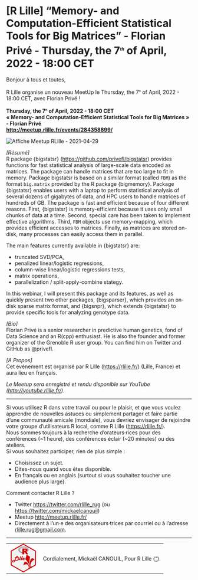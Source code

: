 
# \[R Lille\] “Memory- and Computation-Efficient Statistical Tools for Big Matrices” - Florian Privé - Thursday, the 7<sup><i style="font-size:0.5em;">th</i></sup> of April, 2022 - 18:00 CET

Bonjour à tous et toutes,

R Lille organise un nouveau MeetUp le Thursday, the
7<sup><i style="font-size:0.5em;">th</i></sup> of April, 2022 - 18:00
CET, avec Florian Privé !

**Thursday, the 7<sup><i style="font-size:0.5em;">th</i></sup> of April,
2022 - 18:00 CET**  
**« Memory- and Computation-Efficient Statistical Tools for Big Matrices
» - Florian Privé**  
**<http://meetup.rlille.fr/events/284358899/>**

![Affiche Meetup RLille -
2021-04-29](https://raw.githubusercontent.com/RLille/meetups/main/meetups/2021-04-29/ads/2021-04-29.png)

*\[Résumé\]*  
R package {bigstatsr} (<https://github.com/privefl/bigstatsr>) provides
functions for fast statistical analysis of large-scale data encoded as
matrices. The package can handle matrices that are too large to fit in
memory. Package bigstatsr is based on a similar format (called `FBM`) as
the format `big.matrix` provided by the R package {bigmemory}. Package
{bigstatsr} enables users with a laptop to perform statistical analysis
of several dozens of gigabytes of data, and HPC users to handle matrices
of hundreds of GB. The package is fast and efficient because of four
different reasons. First, {bigstatsr} is memory-efficient because it
uses only small chunks of data at a time. Second, special care has been
taken to implement effective algorithms. Third, `FBM` objects use
memory-mapping, which provides efficient accesses to matrices. Finally,
as matrices are stored on-disk, many processes can easily access them in
parallel.

The main features currently available in {bigstatsr} are:

-   truncated SVD/PCA,
-   penalized linear/logistic regressions,
-   column-wise linear/logistic regressions tests,
-   matrix operations,
-   parallelization / split-apply-combine stategy.

In this webinar, I will present this package and its features, as well
as quickly present two other packages, {bigsparser}, which provides an
on-disk sparse matrix format, and {bigsnpr}, which extends {bigstatsr}
to provide specific tools for analyzing genotype data.

*\[Bio\]*  
Florian Privé is a senior researcher in predictive human genetics, fond
of Data Science and an R(cpp) enthusiast. He is also the founder and
former organizer of the Grenoble R user group. You can find him on
Twitter and GitHub as @privefl.

*\[A Propos\]*  
Cet événement est organisé par R Lille (<https://rlille.fr/>) (Lille,
France) et aura lieu en français.

*Le Meetup sera enregistré et rendu disponible sur YouTube
(<http://youtube.rlille.fr/>).*

------------------------------------------------------------------------

Si vous utilisez R dans votre travail ou pour le plaisir, et que vous
voulez apprendre de nouvelles astuces ou simplement partager et faire
partie d’une communauté amicale (mondiale), vous devriez envisager de
rejoindre votre groupe d’utilisateurs R local, comme R Lille
(<https://rlille.fr/>).  
Nous sommes toujours à la recherche d’orateurs·rices pour des
conférences (\~1 heure), des conférences éclair (\~20 minutes) ou des
ateliers.  
Si vous souhaitez participer, rien de plus simple :

-   Choisissez un sujet.
-   Dites-nous quand vous êtes disponible.
-   En français ou en anglais (surtout si vous souhaitez toucher une
    audience plus large).

Comment contacter R Lille ?

-   Twitter <https://twitter.com/rlille_rug> (ou
    <https://twitter.com/mickaelcanouil>)
-   Meetup <http://meetup.rlille.fr/>
-   Directement à l’un·e des organisateurs·trices par courriel ou à
    l’adresse <rlille.rug@gmail.com>.

------------------------------------------------------------------------

<table border="0" cellspacing="0" cellpadding="0" style="border-collapse:collapse;padding:0cm 0cm 0cm 0cm">
<tr>
<td style="padding:0cm 5.4pt 0cm 5.4pt">
<img border=0 width=78 height=78 src="https://raw.githubusercontent.com/RLille/logos/main/rlille.png" style="height:.816in;width:.816in" alt="Logo R Lille" />
</td>
<td style="padding:0cm 5.4pt 0cm 5.4pt">
<p>
Cordialement,  
Mickaël CANOUIL,  
Pour R Lille (<a href = "https://rlille.fr/"><https://rlille.fr/>“</a>).
</p>
</td>
</tr>
</table>
